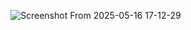 ![Screenshot From 2025-05-16 17-12-29](https://github.com/user-attachments/assets/62bdaa88-cd6b-4d9c-802b-e13f00bc3c5e)
